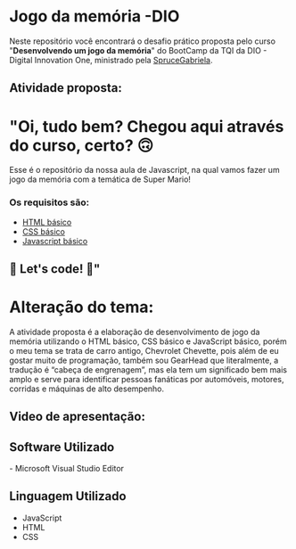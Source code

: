# Jogo da memória -DIO

Neste repositório você encontrará o desafio prático proposta pelo curso "**Desenvolvendo um jogo da memória**" do BootCamp da TQI da DIO - Digital Innovation One, ministrado pela [SpruceGabriela](https://github.com/SpruceGabriela/).

## Atividade proposta:

# "Oi, tudo bem? Chegou aqui através do curso, certo? 🙃

Esse é o repositório da nossa aula de Javascript, na qual vamos fazer um jogo da memória com a temática de Super Mario!

### Os requisitos são:

- [HTML básico](https://www.w3schools.com/html/)
- [CSS básico](https://developer.mozilla.org/pt-BR/docs/Web/CSS)
- [Javascript básico](https://developer.mozilla.org/pt-BR/docs/Web/JavaScript)

## 🚀 Let's code! 🚀"

# Alteração do tema:

A atividade proposta é a elaboração de desenvolvimento de jogo da memória utilizando o HTML básico, CSS básico e JavaScript básico, porém o meu tema se trata de carro antigo, Chevrolet Chevette, pois além de eu gostar muito de programação, também sou GearHead que literalmente, a tradução é “cabeça de engrenagem”, mas ela tem um significado bem mais amplo e serve para identificar pessoas fanáticas por automóveis, motores, corridas e máquinas de alto desempenho. 

## Video de apresentação:



## Software Utilizado

\- Microsoft Visual Studio Editor

## Linguagem Utilizado

- JavaScript
- HTML
- CSS